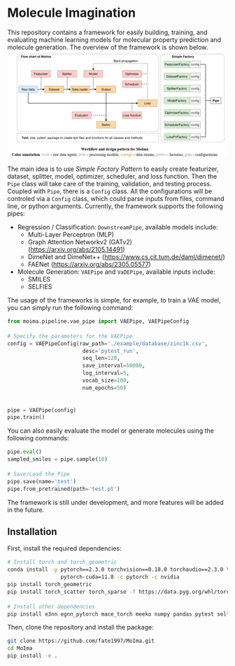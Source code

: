 # **Mo**lecule **Ima**gination
This repository contains a framework for easily building, training, and evaluating machine learning models for molecular property prediction and molecule generation. The overview of the framework is shown below.
![alt text](assets/framework.png)

The main idea is to use *Simple Factory Pattern* to easily create featurizer, dataset, splitter, model, optimizer, scheduler, and loss function. Then the `Pipe` class will take care of the training, validation, and testing process. Coupled with `Pipe`, there is a `Config` class. All the configurations will be controled via a `Config` class, which could parse inputs from files, command line, or python arguments. Currently, the framework supports the following pipes:

- Regression / Classification: `DownstreamPipe`, available models include:
    - Multi-Layer Perceptron (MLP)
    - Graph Attention Networkv2 (GATv2) (https://arxiv.org/abs/2105.14491)
    - DimeNet and DimeNet++ (https://www.cs.cit.tum.de/daml/dimenet/)
    - FAENet (https://arxiv.org/abs/2305.05577)
- Molecule Generation: `VAEPipe` and `VaDEPipe`, available inputs include:
    - SMILES
    - SELFIES

The usage of the frameworks is simple, for example, to train a VAE model, you can simply run the following command:
```python
from moima.pipeline.vae_pipe import VAEPipe, VAEPipeConfig

# Specify the parameters for the VAEPipe
config = VAEPipeConfig(raw_path='./example/database/zinc1k.csv', 
                        desc='pytest_run', 
                        seq_len=120,
                        save_interval=50000,
                        log_interval=5,
                        vocab_size=100,
                        num_epochs=50)


pipe = VAEPipe(config)
pipe.train()
```

You can also easily evaluate the model or generate molecules using the following commands:
```python
pipe.eval()
sampled_smiles = pipe.sample(10)

# Save/Load the Pipe
pipe.save(name='test')
pipe.from_pretrained(path='test.pt')
```

The framework is still under development, and more features will be added in the future.

## Installation
First, install the required dependencies:
```bash
# Install torch and torch_geometric
conda install -y pytorch==2.3.0 torchvision==0.18.0 torchaudio==2.3.0 \
                 pytorch-cuda=11.8 -c pytorch -c nvidia
pip install torch_geometric
pip install torch_scatter torch_sparse -f https://data.pyg.org/whl/torch-2.3.0+cu118.html

# Install other dependencies
pip install e3nn egnn_pytorch mace_torch meeko numpy pandas pytest selfies
```

Then, clone the repository and install the package:
```bash
git clone https://github.com/fate1997/MoIma.git
cd MoIma
pip install -e .
```
